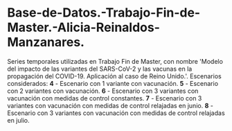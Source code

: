 # Base-de-Datos.-Trabajo-Fin-de-Master.-Alicia-Reinaldos-Manzanares.
Series temporales utilizadas en Trabajo Fin de Master, con nombre 'Modelo del impacto de las variantes del SARS-CoV-2 y las vacunas en la propagación del COVID-19. Aplicación al caso de Reino Unido.'.
Escenarios considerados:
**4** - Escenario con 1 variante con vacunación.
**5** - Escenario con 2 variantes con vacunación.
**6** - Escenario con 3 variantes con vacunación con medidas de control constantes.
**7** - Escenario con 3 variantes con vacunación con medidas de control relajadas en junio.
**8** - Escenario con 3 variantes con vacunación con medidas de control relajadas en julio.
